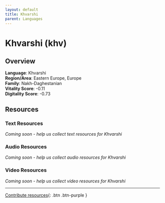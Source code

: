 ```yaml
---
layout: default
title: Khvarshi
parent: Languages
---
```


# Khvarshi (khv)

## Overview

**Language**: Khvarshi  
**Region/Area**: Eastern Europe, Europe  
**Family**: Nakh-Daghestanian  
**Vitality Score**: -0.11  
**Digitality Score**: -0.73  

## Resources

### Text Resources
*Coming soon - help us collect text resources for Khvarshi*

### Audio Resources
*Coming soon - help us collect audio resources for Khvarshi*

### Video Resources
*Coming soon - help us collect video resources for Khvarshi*

---

[Contribute resources](https://fairtrain.github.io/){: .btn .btn-purple }
